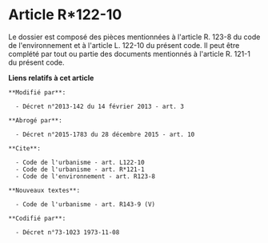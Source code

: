 # Article R*122-10

Le dossier est composé des pièces mentionnées à l'article R. 123-8 du code de l'environnement et à l'article L. 122-10 du
présent code. Il peut être complété par tout ou partie des documents mentionnés à l'article R. 121-1 du présent code.

**Liens relatifs à cet article**

	**Modifié par**:

	  - Décret n°2013-142 du 14 février 2013 - art. 3

	**Abrogé par**:

	  - Décret n°2015-1783 du 28 décembre 2015 - art. 10

	**Cite**:

	  - Code de l'urbanisme - art. L122-10
	  - Code de l'urbanisme - art. R*121-1
	  - Code de l'environnement - art. R123-8

	**Nouveaux textes**:

	  - Code de l'urbanisme - art. R143-9 (V)

	**Codifié par**:

	  - Décret n°73-1023 1973-11-08
